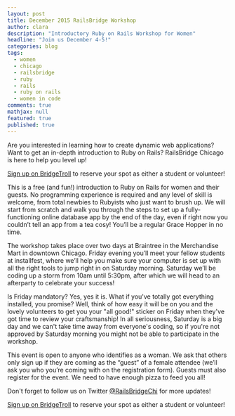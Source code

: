 ```yaml
---
layout: post
title: December 2015 RailsBridge Workshop
author: clara
description: "Introductory Ruby on Rails Workshop for Women"
headline: "Join us December 4-5!"
categories: blog
tags: 
  - women
  - chicago
  - railsbridge
  - ruby
  - rails
  - ruby on rails
  - women in code
comments: true
mathjax: null
featured: true
published: true
---
```


Are you interested in learning how to create dynamic web applications? Want to get an in-depth introduction to Ruby on Rails? RailsBridge Chicago is here to help you level up!

[Sign up on BridgeTroll](http://bridgetroll.org/events/230) to reserve your spot as either a student or volunteer!

This is a free (and fun!) introduction to Ruby on Rails for women and their guests. No programming experience is required and any level of skill is welcome, from total newbies to Rubyists who just want to brush up. We will start from scratch and walk you through the steps to set up a fully-functioning online database app by the end of the day, even if right now you couldn’t tell an app from a tea cosy! You’ll be a regular Grace Hopper in no time.

The workshop takes place over two days at Braintree in the Merchandise Mart in downtown Chicago. Friday evening you’ll meet your fellow students at installfest, where we’ll help you make sure your computer is set up with all the right tools to jump right in on Saturday morning. Saturday we’ll be coding up a storm from 10am until 5:30pm, after which we will head to an afterparty to celebrate your success!

Is Friday mandatory? Yes, yes it is. What if you've totally got everything installed, you promise? Well, think of how easy it will be on you and the lovely volunteers to get you your "all good!" sticker on Friday when they've got time to review your craftsmanship! In all seriousness, Saturday is a big day and we can't take time away from everyone's coding, so if you're not approved by Saturday morning you might not be able to participate in the workshop.

This event is open to anyone who identifies as a woman. We ask that others only sign up if they are coming as the “guest” of a female attendee (we’ll ask you who you’re coming with on the registration form). Guests must also register for the event. We need to have enough pizza to feed you all!

Don't forget to follow us on Twitter [@RailsBridgeChi](http://twitter.com/RailsBridgeChi) for more updates!

[Sign up on BridgeTroll](http://bridgetroll.org/events/230) to reserve your spot as either a student or volunteer!
